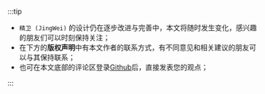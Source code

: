 :::tip

- `精卫 (JingWei)` 的设计仍在逐步改进与完善中，本文将随时发生变化，感兴趣的朋友们可以时刻保持关注；
- 在下方的**版权声明**中有本文作者的联系方式，有不同意见和相关建议的朋友可以与其保持联系；
- 也可在本文底部的评论区登录[Github](https://github.com/)后，直接发表您的观点；

:::